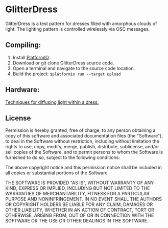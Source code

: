 # GlitterDress

GlitterDress is a test pattern for dresses filled with amorphous clouds of light. The lighting pattern is controlled wirelessly via OSC messages.

## Compiling:

1. Install [PlatformIO](https://docs.platformio.org/en/latest/installation.html).
2. Download or git clone GlitterDress source code.
3. Open a terminal and navigate to the source code location.
4. Build the project: `$platformio run --target upload`


## Hardware:

[Techniques for diffusing light within a dress.](https://reprage.com/post/how-to-make-a-dress-filled-with-clouds-of-light)


## License

Permission is hereby granted, free of charge, to any person obtaining a copy of
this software and associated documentation files (the "Software"), to deal in
the Software without restriction, including without limitation the rights to
use, copy, modify, merge, publish, distribute, sublicense, and/or sell copies of
the Software, and to permit persons to whom the Software is furnished to do so,
subject to the following conditions:

The above copyright notice and this permission notice shall be included in all
copies or substantial portions of the Software.

THE SOFTWARE IS PROVIDED "AS IS", WITHOUT WARRANTY OF ANY KIND, EXPRESS OR
IMPLIED, INCLUDING BUT NOT LIMITED TO THE WARRANTIES OF MERCHANTABILITY, FITNESS
FOR A PARTICULAR PURPOSE AND NONINFRINGEMENT. IN NO EVENT SHALL THE AUTHORS OR
COPYRIGHT HOLDERS BE LIABLE FOR ANY CLAIM, DAMAGES OR OTHER LIABILITY, WHETHER
IN AN ACTION OF CONTRACT, TORT OR OTHERWISE, ARISING FROM, OUT OF OR IN
CONNECTION WITH THE SOFTWARE OR THE USE OR OTHER DEALINGS IN THE SOFTWARE.